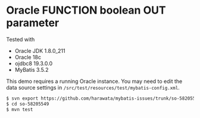 # Oracle FUNCTION boolean OUT parameter

Tested with

- Oracle JDK 1.8.0_211
- Oracle 18c
- ojdbc8 19.3.0.0
- MyBatis 3.5.2

This demo requires a running Oracle instance.
You may need to edit the data source settings in `/src/test/resources/test/mybatis-config.xml`.

```sh
$ svn export https://github.com/harawata/mybatis-issues/trunk/so-58205549
$ cd so-58205549
$ mvn test
```
